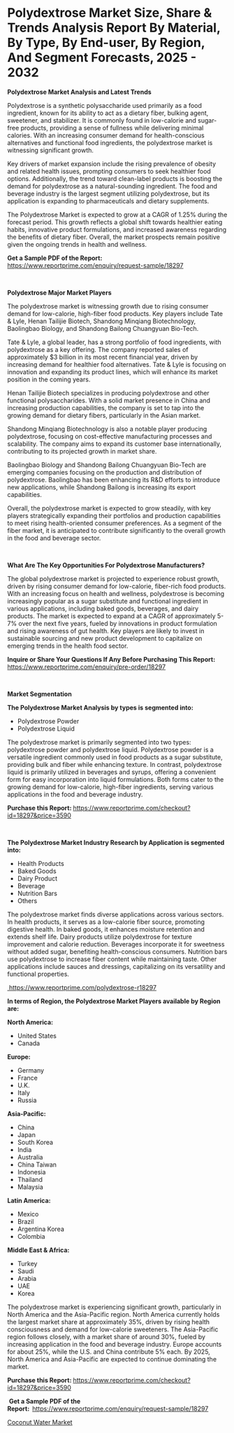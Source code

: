 <p><h1>Polydextrose Market Size, Share & Trends Analysis Report By Material, By Type, By End-user, By Region, And Segment Forecasts, 2025 - 2032</h1></p><p><strong>Polydextrose Market Analysis and Latest Trends</strong></p>
<p><p>Polydextrose is a synthetic polysaccharide used primarily as a food ingredient, known for its ability to act as a dietary fiber, bulking agent, sweetener, and stabilizer. It is commonly found in low-calorie and sugar-free products, providing a sense of fullness while delivering minimal calories. With an increasing consumer demand for health-conscious alternatives and functional food ingredients, the polydextrose market is witnessing significant growth. </p><p>Key drivers of market expansion include the rising prevalence of obesity and related health issues, prompting consumers to seek healthier food options. Additionally, the trend toward clean-label products is boosting the demand for polydextrose as a natural-sounding ingredient. The food and beverage industry is the largest segment utilizing polydextrose, but its application is expanding to pharmaceuticals and dietary supplements.</p><p>The Polydextrose Market is expected to grow at a CAGR of 1.25% during the forecast period. This growth reflects a global shift towards healthier eating habits, innovative product formulations, and increased awareness regarding the benefits of dietary fiber. Overall, the market prospects remain positive given the ongoing trends in health and wellness.</p></p>
<p><strong>Get a Sample PDF of the Report:&nbsp;</strong> <a href="https://www.reportprime.com/enquiry/request-sample/18297?utm_campaign=3066&utm_medium=2&utm_source=Github&utm_content=ia&utm_term=19032025&utm_id=polydextrose">https://www.reportprime.com/enquiry/request-sample/18297</a></p>
<p>&nbsp;</p>
<p><strong>Polydextrose Major Market Players</strong></p>
<p><p>The polydextrose market is witnessing growth due to rising consumer demand for low-calorie, high-fiber food products. Key players include Tate & Lyle, Henan Tailijie Biotech, Shandong Minqiang Biotechnology, Baolingbao Biology, and Shandong Bailong Chuangyuan Bio-Tech.</p><p>Tate & Lyle, a global leader, has a strong portfolio of food ingredients, with polydextrose as a key offering. The company reported sales of approximately $3 billion in its most recent financial year, driven by increasing demand for healthier food alternatives. Tate & Lyle is focusing on innovation and expanding its product lines, which will enhance its market position in the coming years.</p><p>Henan Tailijie Biotech specializes in producing polydextrose and other functional polysaccharides. With a solid market presence in China and increasing production capabilities, the company is set to tap into the growing demand for dietary fibers, particularly in the Asian market.</p><p>Shandong Minqiang Biotechnology is also a notable player producing polydextrose, focusing on cost-effective manufacturing processes and scalability. The company aims to expand its customer base internationally, contributing to its projected growth in market share.</p><p>Baolingbao Biology and Shandong Bailong Chuangyuan Bio-Tech are emerging companies focusing on the production and distribution of polydextrose. Baolingbao has been enhancing its R&D efforts to introduce new applications, while Shandong Bailong is increasing its export capabilities.</p><p>Overall, the polydextrose market is expected to grow steadily, with key players strategically expanding their portfolios and production capabilities to meet rising health-oriented consumer preferences. As a segment of the fiber market, it is anticipated to contribute significantly to the overall growth in the food and beverage sector.</p></p>
<p>&nbsp;</p>
<p><strong>What Are The Key Opportunities For Polydextrose Manufacturers?</strong></p>
<p><p>The global polydextrose market is projected to experience robust growth, driven by rising consumer demand for low-calorie, fiber-rich food products. With an increasing focus on health and wellness, polydextrose is becoming increasingly popular as a sugar substitute and functional ingredient in various applications, including baked goods, beverages, and dairy products. The market is expected to expand at a CAGR of approximately 5-7% over the next five years, fueled by innovations in product formulation and rising awareness of gut health. Key players are likely to invest in sustainable sourcing and new product development to capitalize on emerging trends in the health food sector.</p></p>
<p><strong>Inquire or Share Your Questions If Any Before Purchasing This Report:</strong> <a href="https://www.reportprime.com/enquiry/pre-order/18297?utm_campaign=3066&utm_medium=2&utm_source=Github&utm_content=ia&utm_term=19032025&utm_id=polydextrose">https://www.reportprime.com/enquiry/pre-order/18297</a></p>
<p>&nbsp;</p>
<p><strong>Market Segmentation</strong></p>
<p><strong>The Polydextrose Market Analysis by types is segmented into:</strong></p>
<p><ul><li>Polydextrose Powder</li><li>Polydextrose Liquid</li></ul></p>
<p><p>The polydextrose market is primarily segmented into two types: polydextrose powder and polydextrose liquid. Polydextrose powder is a versatile ingredient commonly used in food products as a sugar substitute, providing bulk and fiber while enhancing texture. In contrast, polydextrose liquid is primarily utilized in beverages and syrups, offering a convenient form for easy incorporation into liquid formulations. Both forms cater to the growing demand for low-calorie, high-fiber ingredients, serving various applications in the food and beverage industry.</p></p>
<p><strong>Purchase this Report:&nbsp;</strong><a href="https://www.reportprime.com/checkout?id=18297&price=3590&utm_campaign=3066&utm_medium=2&utm_source=Github&utm_content=ia&utm_term=19032025&utm_id=polydextrose">https://www.reportprime.com/checkout?id=18297&price=3590</a></p>
<p>&nbsp;</p>
<p><strong>The Polydextrose Market Industry Research by Application is segmented into:</strong></p>
<p><ul><li>Health Products</li><li>Baked Goods</li><li>Dairy Product</li><li>Beverage</li><li>Nutrition Bars</li><li>Others</li></ul></p>
<p><p>The polydextrose market finds diverse applications across various sectors. In health products, it serves as a low-calorie fiber source, promoting digestive health. In baked goods, it enhances moisture retention and extends shelf life. Dairy products utilize polydextrose for texture improvement and calorie reduction. Beverages incorporate it for sweetness without added sugar, benefiting health-conscious consumers. Nutrition bars use polydextrose to increase fiber content while maintaining taste. Other applications include sauces and dressings, capitalizing on its versatility and functional properties.</p></p>
<p><a href="https://www.reportprime.com/polydextrose-r18297?utm_campaign=3066&utm_medium=2&utm_source=Github&utm_content=ia&utm_term=19032025&utm_id=polydextrose">&nbsp;https://www.reportprime.com/polydextrose-r18297</a></p>
<p><strong>In terms of Region, the Polydextrose Market Players available by Region are:</strong></p>
<p>
    <p> <strong> North America: </strong>
        <ul>
            <li>United States</li>
            <li>Canada</li>
        </ul>
        </p> 
    <p> <strong> Europe: </strong>
        <ul>
            <li>Germany</li>
            <li>France</li>
            <li>U.K.</li>
            <li>Italy</li>
            <li>Russia</li>
        </ul>
        </p> 
    <p> <strong> Asia-Pacific: </strong>
        <ul>
            <li>China</li>
            <li>Japan</li>
            <li>South Korea</li>
            <li>India</li>
            <li>Australia</li>
            <li>China Taiwan</li>
            <li>Indonesia</li>
            <li>Thailand</li>
            <li>Malaysia</li>
        </ul>
        </p> 
    <p> <strong> Latin America: </strong>
        <ul>
            <li>Mexico</li>
            <li>Brazil</li>
            <li>Argentina Korea</li>
            <li>Colombia</li>
        </ul>
        </p> 
    <p> <strong> Middle East & Africa: </strong>
        <ul>
            <li>Turkey</li>
            <li>Saudi</li>
            <li>Arabia</li>
            <li>UAE</li>
            <li>Korea</li>
        </ul>
    </p>
    </p>
<p><p>The polydextrose market is experiencing significant growth, particularly in North America and the Asia-Pacific region. North America currently holds the largest market share at approximately 35%, driven by rising health consciousness and demand for low-calorie sweeteners. The Asia-Pacific region follows closely, with a market share of around 30%, fueled by increasing application in the food and beverage industry. Europe accounts for about 25%, while the U.S. and China contribute 5% each. By 2025, North America and Asia-Pacific are expected to continue dominating the market.</p></p>
<p><strong>Purchase this Report: </strong><a href="https://www.reportprime.com/checkout?id=18297&price=3590&utm_campaign=3066&utm_medium=2&utm_source=Github&utm_content=ia&utm_term=19032025&utm_id=polydextrose">https://www.reportprime.com/checkout?id=18297&price=3590</a></p>
<p>&nbsp;<strong>Get a Sample PDF of the Report:&nbsp;&nbsp;</strong><a href="https://www.reportprime.com/enquiry/request-sample/18297?utm_campaign=3066&utm_medium=2&utm_source=Github&utm_content=ia&utm_term=19032025&utm_id=polydextrose">https://www.reportprime.com/enquiry/request-sample/18297</a></p>
<p><strong></strong></p>
<p><p><a href="https://github.com/hannajuana198484/Market-Research-Report-List-1/blob/main/coconut-water-market.md?utm_campaign=3066&utm_medium=2&utm_source=Github&utm_content=ia&utm_term=19032025&utm_id=polydextrose">Coconut Water Market</a></p></p>